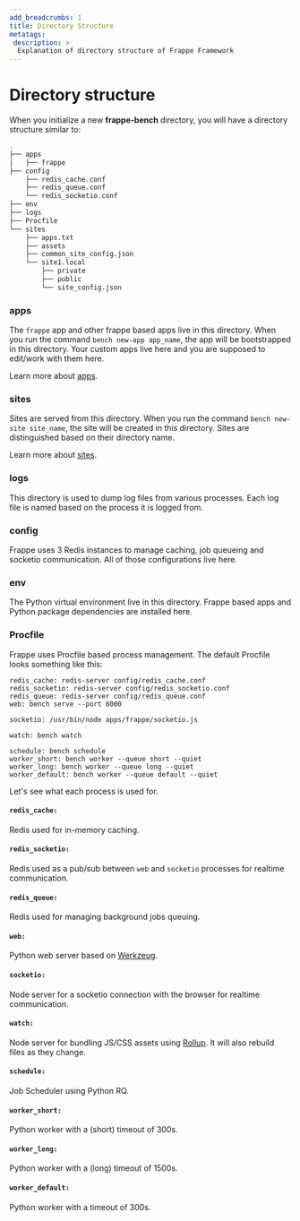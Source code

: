 ```yaml
---
add_breadcrumbs: 1
title: Directory Structure
metatags:
 description: >
  Explanation of directory structure of Frappe Framework
---
```


# Directory structure

When you initialize a new **frappe-bench** directory, you will have a directory
structure similar to:

```bash
.
├── apps
│   ├── frappe
├── config
    ├── redis_cache.conf
    ├── redis_queue.conf
	└── redis_socketio.conf
├── env
├── logs
├── Procfile
└── sites
    ├── apps.txt
    ├── assets
    ├── common_site_config.json
    └── site1.local
        ├── private
        ├── public
        └── site_config.json
```

### apps

The `frappe` app and other frappe based apps live in this directory. When you
run the command `bench new-app app_name`, the app will be bootstrapped in this
directory. Your custom apps live here and you are supposed to edit/work with
them here.

Learn more about [apps](/docs/user/en/basics/apps).

### sites

Sites are served from this directory. When you run the command `bench new-site
site_name`, the site will be created in this directory. Sites are distinguished
based on their directory name.

Learn more about [sites](/docs/user/en/sites).

### logs

This directory is used to dump log files from various processes. Each log file
is named based on the process it is logged from.

### config

Frappe uses 3 Redis instances to manage caching, job queueing and socketio
communication. All of those configurations live here.

### env

The Python virtual environment live in this directory. Frappe based apps and
Python package dependencies are installed here.

### Procfile

Frappe uses Procfile based process management. The default Procfile looks
something like this:

```
redis_cache: redis-server config/redis_cache.conf
redis_socketio: redis-server config/redis_socketio.conf
redis_queue: redis-server config/redis_queue.conf
web: bench serve --port 8000

socketio: /usr/bin/node apps/frappe/socketio.js

watch: bench watch

schedule: bench schedule
worker_short: bench worker --queue short --quiet
worker_long: bench worker --queue long --quiet
worker_default: bench worker --queue default --quiet
```

Let's see what each process is used for.

#### `redis_cache:`
Redis used for in-memory caching.

#### `redis_socketio:`
Redis used as a pub/sub between `web` and `socketio` processes for realtime communication.

#### `redis_queue:`
Redis used for managing background jobs queuing.

#### `web:`
Python web server based on [Werkzeug](https://palletsprojects.com/p/werkzeug/).

#### `socketio:`
Node server for a socketio connection with the browser for realtime communication.

#### `watch:`
Node server for bundling JS/CSS assets using [Rollup](https://rollupjs.org).
It will also rebuild files as they change.

#### `schedule:`
Job Scheduler using Python RQ.

#### `worker_short:`
Python worker with a (short) timeout of 300s.

#### `worker_long:`
Python worker with a (long) timeout of 1500s.

#### `worker_default:`
Python worker with a timeout of 300s.
